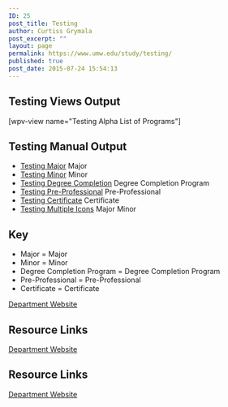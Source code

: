 ```yaml
---
ID: 25
post_title: Testing
author: Curtiss Grymala
post_excerpt: ""
layout: page
permalink: https://www.umw.edu/study/testing/
published: true
post_date: 2015-07-24 15:54:13
---
```

<h2>Testing Views Output</h2>
[wpv-view name="Testing Alpha List of Programs"]
<h2>Testing Manual Output</h2>
<ul>
	<li><a href="#">Testing Major</a> <span class="program-icon major"><span class="hidden">Major</span></span></li>
	<li><a href="#">Testing Minor</a> <span class="program-icon minor"><span class="hidden">Minor</span></span></li>
	<li><a href="#">Testing Degree Completion</a> <span class="program-icon completion"><span class="hidden">Degree Completion Program</span></span></li>
	<li><a href="#">Testing Pre-Professional</a> <span class="program-icon pre-professional"><span class="hidden">Pre-Professional</span></span></li>
	<li><a href="#">Testing Certificate</a> <span class="program-icon certificate"><span class="hidden">Certificate</span></span></li>
	<li><a href="#">Testing Multiple Icons</a> <span class="program-icon major"><span class="hidden">Major</span></span> <span class="program-icon minor"><span class="hidden">Minor</span></span></li>
</ul>
<h2>Key</h2>
<ul>
	<li><span class="program-icon major"><span class="hidden">Major</span></span> = Major</li>
	<li><span class="program-icon minor"><span class="hidden">Minor</span></span> = Minor</li>
	<li><span class="program-icon completion"><span class="hidden">Degree Completion Program</span></span> = Degree Completion Program</li>
	<li><span class="program-icon pre-professional"><span class="hidden">Pre-Professional</span></span> = Pre-Professional</li>
	<li><span class="program-icon certificate"><span class="hidden">Certificate</span></span> = Certificate</li>
</ul>
<!-- End Types Custom Fields -->
<!-- End Types Custom Fields -->
<!-- End Types Custom Fields -->
<!-- End Types Custom Fields -->
<!-- End Types Custom Fields -->
<!-- End Types Custom Fields -->
<!-- End Types Custom Fields -->
<!-- End Types Custom Fields -->
<!-- Types Custom Fields: -->

<!-- department -->
<a href="http://www.google.com/" class="button">Department Website</a>
<!-- End department -->

<!-- End Types Custom Fields -->
<!-- Types Custom Fields: -->

<!-- resource-links -->
<h2>Resource Links</h2>
<!-- department -->
<a href="http://www.google.com/" class="button">Department Website</a>
<!-- End department -->

<!-- End resource-links -->

<!-- End Types Custom Fields -->
<!-- Types Custom Fields: -->

<!-- resource-links -->
<h2>Resource Links</h2>
<!-- department -->
<a href="http://www.google.com/" class="button">Department Website</a>
<!-- End department -->

<!-- End resource-links -->

<!-- End Types Custom Fields -->